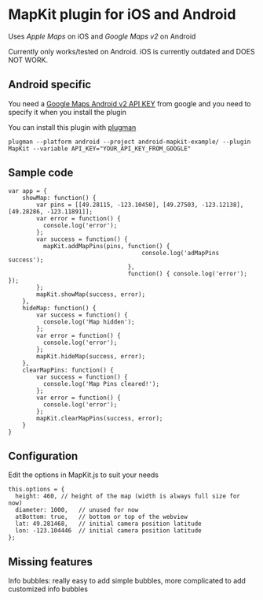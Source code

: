 MapKit plugin for iOS and Android
=================================

Uses *Apple Maps* on iOS and *Google Maps v2* on Android

Currently only works/tested on Android. iOS is currently outdated and DOES NOT WORK.


Android specific
----------------

You need a [Google Maps Android v2 API KEY](https://code.google.com/apis/console/) from google and you need to specify it when you install the plugin

You can install this plugin with [plugman](https://npmjs.org/package/plugman)

    plugman --platform android --project android-mapkit-example/ --plugin MapKit --variable API_KEY="YOUR_API_KEY_FROM_GOOGLE"


Sample code
-----------

    var app = {
        showMap: function() {
            var pins = [[49.28115, -123.10450], [49.27503, -123.12138], [49.28286, -123.11891]];
            var error = function() {
              console.log('error');
            };
            var success = function() {
              mapKit.addMapPins(pins, function() { 
                                          console.log('adMapPins success');  
                                      },
                                      function() { console.log('error'); });
            };
            mapKit.showMap(success, error);
        },
        hideMap: function() {
            var success = function() {
              console.log('Map hidden');
            };
            var error = function() {
              console.log('error');
            };
            mapKit.hideMap(success, error);
        },
        clearMapPins: function() {
            var success = function() {
              console.log('Map Pins cleared!');
            };
            var error = function() {
              console.log('error');
            };
            mapKit.clearMapPins(success, error);
        }
    }

Configuration
-------------

Edit the options in MapKit.js to suit your needs

    this.options = {
      height: 460, // height of the map (width is always full size for now)
      diameter: 1000,   // unused for now
      atBottom: true,   // bottom or top of the webview
      lat: 49.281468,   // initial camera position latitude
      lon: -123.104446  // initial camera position latitude
    };

Missing features
----------------

Info bubbles: really easy to add simple bubbles, more complicated to add customized info bubbles
